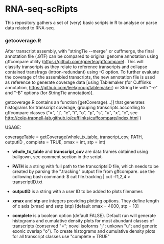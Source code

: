 # RNA-seq-scRipts
This repository gathers a set of (very) basic scripts in R to analyse or parse data related to RNA-seq. 

### getcoverage.R 

After transcript assembly, with "stringTie --merge" or cuffmerge, the final annotation file (.GTF) can be compared to original genome annotation using gffcompare utility (https://github.com/gpertea/gffcompare). This will classify transcripts as they relate to reference transcripts and collapse contained transfrags (intron-redundant) using -C option. To further evaluate the coverage of the assembled transcripts, the new annotation file is used as reference to generate coverage data [using Tablemaker (for Cufflinks annotation, https://github.com/leekgroup/tablemaker) or StringTie with "-e" and "-B" options (for StringTie annotation)]. 

getcoverage.R contains an function [getCoverage(...)] that generates histograms for transcript coverage, grouping transcripts according to gffcompare classes ("=", "j", "e", "i", "o", "p", "s", "u", "x", "c", see http://cole-trapnell-lab.github.io/cufflinks/cuffcompare/index.html )

USAGE:

coverageTable = getCoverage(whole_tx_table, transcript_cov,
                 PATH, outputID , complete = TRUE, xmax = int, stp = int)
                 
* **whole_tx_table** and **transcript_cov** are data frames obtained using ballgown, see comment section in the script-

* **PATH** is a string with full path to the transcriptsID file, which needs to be created by parsing the ".tracking" output file from gffcompare. use the collowing bash command:
$ cat file.tracking | cut -f1,2,4 > transcriptID.txt

* **outputID** is a string with a user ID to be added to plots filenames

* **xmax** and **stp** are integers providing plotting options. They define length of x axis (xmax) and setp (stp) [default xmax = 4000, stp = 10]         

* **complete** is a boolean option (default FALSE). Default run will generate histograms and cumulative density plots for most abundant classes of transcripts (conserved "="; novel isoforms "j"; unkown "u"; and generic exonic overlap "o"). To create histograms and cumulative density plots for all  transcript classes use "complete = TRUE"

